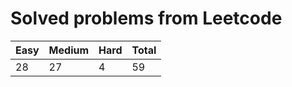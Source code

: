 # Solved problems from Leetcode

| **Easy** | **Medium** | **Hard** | **Total** |
| -------- | ---------- | -------- | --------- |
| 28       | 27         | 4        | 59        |

